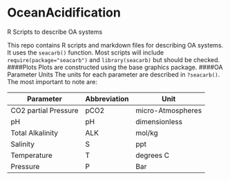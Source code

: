OceanAcidification
==================

R Scripts to describe OA systems

This repo contains R scripts and markdown files for describing OA systems. It uses the ```seacarb()``` function. Most scripts will include ```require(package="seacarb")``` and ```library(seacarb)``` but should be checked.
####Plots
Plots are constructed using the base graphics package.
####OA Parameter Units
The units for each parameter are described in ```?seacarb()```. The most important to note are:

Parameter |Abbreviation |Unit
----------|-------------|---
CO2 partial Pressure |pCO2      |micro-Atmospheres
pH        |pH |dimensionless
Total Alkalinity|ALK   |mol/kg
Salinity|S       |ppt
Temperature|T      |degrees C
Pressure|P | Bar
